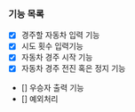### 기능 목록

- [x] 경주할 자동차 입력 기능
- [x] 시도 횟수 입력기능
- [x] 자동차 경주 시작 기능
- [x] 자동차 경주 전진 혹은 정지 기능
- [] 우승자 출력 기능
- [] 예외처리
